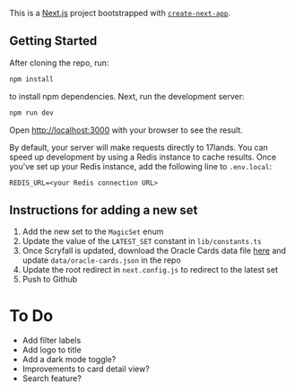 This is a [Next.js](https://nextjs.org/) project bootstrapped with [`create-next-app`](https://github.com/vercel/next.js/tree/canary/packages/create-next-app).

## Getting Started

After cloning the repo, run:

```bash
npm install
```

to install npm dependencies. Next, run the development server:

```bash
npm run dev
```

Open [http://localhost:3000](http://localhost:3000) with your browser to see the result.

By default, your server will make requests directly to 17lands. You can speed up development by using a Redis instance to cache results. Once you've set up your Redis instance, add the following line to `.env.local`:

```
REDIS_URL=<your Redis connection URL>
```

## Instructions for adding a new set

1. Add the new set to the `MagicSet` enum
2. Update the value of the `LATEST_SET` constant in `lib/constants.ts`
3. Once Scryfall is updated, download the Oracle Cards data file [here](https://scryfall.com/docs/api/bulk-data) and update `data/oracle-cards.json` in the repo
4. Update the root redirect in `next.config.js` to redirect to the latest set
5. Push to Github

# To Do

- Add filter labels
- Add logo to title
- Add a dark mode toggle?
- Improvements to card detail view?
- Search feature?
